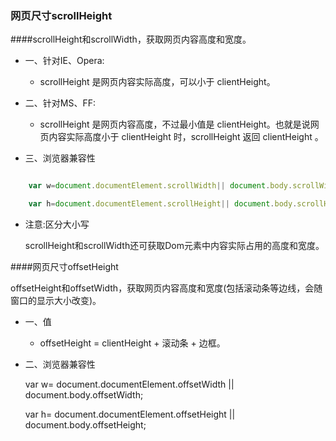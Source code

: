 ### 网页尺寸scrollHeight


####scrollHeight和scrollWidth，获取网页内容高度和宽度。



* 一、针对IE、Opera:

    * scrollHeight 是网页内容实际高度，可以小于 clientHeight。



* 二、针对MS、FF:

    * scrollHeight 是网页内容高度，不过最小值是 clientHeight。也就是说网页内容实际高度小于 clientHeight 时，scrollHeight 返回 clientHeight 。



* 三、浏览器兼容性

```js

    var w=document.documentElement.scrollWidth|| document.body.scrollWidth;

    var h=document.documentElement.scrollHeight|| document.body.scrollHeight;
```

* 注意:区分大小写



    scrollHeight和scrollWidth还可获取Dom元素中内容实际占用的高度和宽度。
    


####网页尺寸offsetHeight

offsetHeight和offsetWidth，获取网页内容高度和宽度\(包括滚动条等边线，会随窗口的显示大小改变\)。

* 一、值

    * offsetHeight = clientHeight + 滚动条 + 边框。
    

* 二、浏览器兼容性

    var w= document.documentElement.offsetWidth \|\| document.body.offsetWidth;

    var h= document.documentElement.offsetHeight \|\| document.body.offsetHeight;

